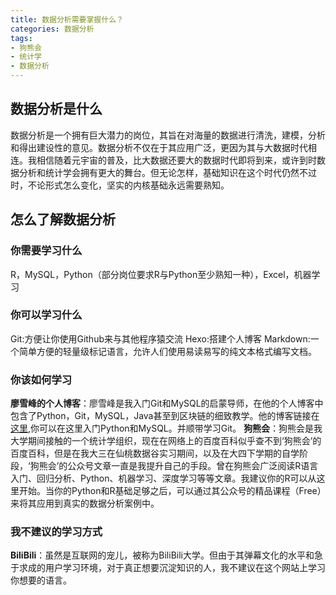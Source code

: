 ```yaml
---
title: 数据分析需要掌握什么？
categories: 数据分析
tags: 
- 狗熊会
- 统计学
- 数据分析
---
```


## 数据分析是什么
数据分析是一个拥有巨大潜力的岗位，其旨在对海量的数据进行清洗，建模，分析和得出建设性的意见。数据分析不仅在于其应用广泛，更因为其与大数据时代相连。我相信随着元宇宙的普及，比大数据还要大的数据时代即将到来，或许到时数据分析和统计学会拥有更大的舞台。但无论怎样，基础知识在这个时代仍然不过时，不论形式怎么变化，坚实的内核基础永远需要熟知。

<!-- more -->

## 怎么了解数据分析

### 你需要学习什么
R，MySQL，Python（部分岗位要求R与Python至少熟知一种），Excel，机器学习

### 你可以学习什么
Git:方便让你使用Github来与其他程序猿交流
Hexo:搭建个人博客
Markdown:一个简单方便的轻量级标记语言，允许人们使用易读易写的纯文本格式编写文档。

### 你该如何学习
**廖雪峰的个人博客**：廖雪峰是我入门Git和MySQL的启蒙导师，在他的个人博客中包含了Python，Git，MySQL，Java甚至到区块链的细致教学。他的博客链接在[这里](https://www.liaoxuefeng.com/),你可以在这里入门Python和MySQL。并顺带学习Git。
**狗熊会**：狗熊会是我大学期间接触的一个统计学组织，现在在网络上的百度百科似乎查不到‘狗熊会’的百度百科，但是在我大三在仙桃数据谷实习期间，以及在大四下学期的自学阶段，‘狗熊会’的公众号文章一直是我提升自己的手段。曾在狗熊会广泛阅读R语言入门、回归分析、Python、机器学习、深度学习等等文章。我建议你的R可以从这里开始。当你的Python和R基础足够之后，可以通过其公众号的精品课程（Free）来将其应用到真实的数据分析案例中。

### 我不建议的学习方式
**BiliBili**：虽然是互联网的宠儿，被称为BiliBili大学。但由于其弹幕文化的水平和急于求成的用户学习环境，对于真正想要沉淀知识的人，我不建议在这个网站上学习你想要的语言。



